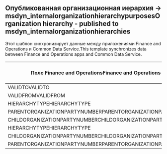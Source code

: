 ## <a name="organization-hierarchy---published-to-msdyn_internalorganizationhierarchies"></a><span data-ttu-id="b3f0a-101">Опубликованная организационная иерархия -> msdyn_internalorganizationhierarchypurposes</span><span class="sxs-lookup"><span data-stu-id="b3f0a-101">Organization hierarchy - published to msdyn_internalorganizationhierarchies</span></span>

<span data-ttu-id="b3f0a-102">Этот шаблон синхронизирует данные между приложениями Finance and Operations и Common Data Service.</span><span class="sxs-lookup"><span data-stu-id="b3f0a-102">This template synchronizes data between Finance and Operations apps and Common Data Service.</span></span>

<span data-ttu-id="b3f0a-103">Поле Finance and Operations</span><span class="sxs-lookup"><span data-stu-id="b3f0a-103">Finance and Operations field</span></span> | <span data-ttu-id="b3f0a-104">Тип сопоставления</span><span class="sxs-lookup"><span data-stu-id="b3f0a-104">Map type</span></span> | <span data-ttu-id="b3f0a-105">Другое поле Dynamics 365</span><span class="sxs-lookup"><span data-stu-id="b3f0a-105">Other Dynamics 365 field</span></span> | <span data-ttu-id="b3f0a-106">Значение по умолчанию</span><span class="sxs-lookup"><span data-stu-id="b3f0a-106">Default value</span></span>
---|---|---|---
<span data-ttu-id="b3f0a-107">VALIDTO</span><span class="sxs-lookup"><span data-stu-id="b3f0a-107">VALIDTO</span></span> | > | <span data-ttu-id="b3f0a-108">msdyn_validto</span><span class="sxs-lookup"><span data-stu-id="b3f0a-108">msdyn_validto</span></span> | 
<span data-ttu-id="b3f0a-109">VALIDFROM</span><span class="sxs-lookup"><span data-stu-id="b3f0a-109">VALIDFROM</span></span> | > | <span data-ttu-id="b3f0a-110">msdyn_validfrom</span><span class="sxs-lookup"><span data-stu-id="b3f0a-110">msdyn_validfrom</span></span> | 
<span data-ttu-id="b3f0a-111">HIERARCHYTYPE</span><span class="sxs-lookup"><span data-stu-id="b3f0a-111">HIERARCHYTYPE</span></span> | > | <span data-ttu-id="b3f0a-112">msdyn_hierarchytypename</span><span class="sxs-lookup"><span data-stu-id="b3f0a-112">msdyn_hierarchytypename</span></span> | 
<span data-ttu-id="b3f0a-113">PARENTORGANIZATIONPARTYNUMBER</span><span class="sxs-lookup"><span data-stu-id="b3f0a-113">PARENTORGANIZATIONPARTYNUMBER</span></span> | > | <span data-ttu-id="b3f0a-114">msdyn_parentpartyid</span><span class="sxs-lookup"><span data-stu-id="b3f0a-114">msdyn_parentpartyid</span></span> | 
<span data-ttu-id="b3f0a-115">CHILDORGANIZATIONPARTYNUMBER</span><span class="sxs-lookup"><span data-stu-id="b3f0a-115">CHILDORGANIZATIONPARTYNUMBER</span></span> | > | <span data-ttu-id="b3f0a-116">msdyn_childpartyid</span><span class="sxs-lookup"><span data-stu-id="b3f0a-116">msdyn_childpartyid</span></span> | 
<span data-ttu-id="b3f0a-117">HIERARCHYTYPE</span><span class="sxs-lookup"><span data-stu-id="b3f0a-117">HIERARCHYTYPE</span></span> | > | <span data-ttu-id="b3f0a-118">msdyn_hierarchytypeid.msdyn_name</span><span class="sxs-lookup"><span data-stu-id="b3f0a-118">msdyn_hierarchytypeid.msdyn_name</span></span> | 
<span data-ttu-id="b3f0a-119">CHILDORGANIZATIONPARTYNUMBER</span><span class="sxs-lookup"><span data-stu-id="b3f0a-119">CHILDORGANIZATIONPARTYNUMBER</span></span> | > | <span data-ttu-id="b3f0a-120">msdyn_childid.msdyn_partynumber</span><span class="sxs-lookup"><span data-stu-id="b3f0a-120">msdyn_childid.msdyn_partynumber</span></span> | 
<span data-ttu-id="b3f0a-121">PARENTORGANIZATIONPARTYNUMBER</span><span class="sxs-lookup"><span data-stu-id="b3f0a-121">PARENTORGANIZATIONPARTYNUMBER</span></span> | > | <span data-ttu-id="b3f0a-122">msdyn_parentid.msdyn_partynumber</span><span class="sxs-lookup"><span data-stu-id="b3f0a-122">msdyn_parentid.msdyn_partynumber</span></span> | 
